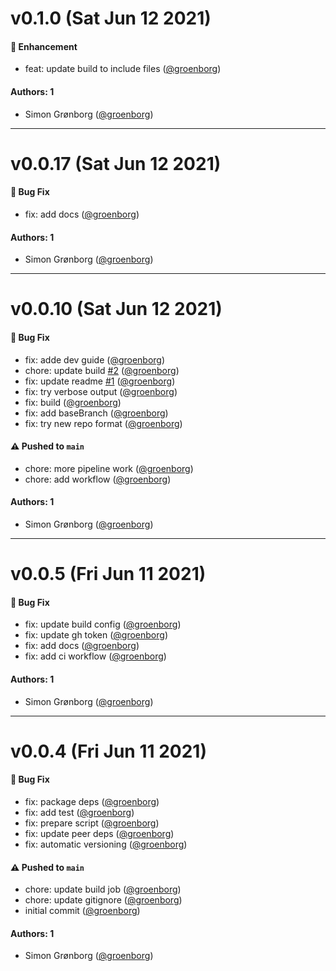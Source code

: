 # v0.1.0 (Sat Jun 12 2021)

#### 🚀 Enhancement

- feat: update build to include files ([@groenborg](https://github.com/groenborg))

#### Authors: 1

- Simon Grønborg ([@groenborg](https://github.com/groenborg))

---

# v0.0.17 (Sat Jun 12 2021)

#### 🐛 Bug Fix

- fix: add docs ([@groenborg](https://github.com/groenborg))

#### Authors: 1

- Simon Grønborg ([@groenborg](https://github.com/groenborg))

---

# v0.0.10 (Sat Jun 12 2021)

#### 🐛 Bug Fix

- fix: adde dev guide ([@groenborg](https://github.com/groenborg))
- chore: update build [#2](https://github.com/code-is-key/reform/pull/2) ([@groenborg](https://github.com/groenborg))
- fix: update readme [#1](https://github.com/code-is-key/reform/pull/1) ([@groenborg](https://github.com/groenborg))
- fix: try verbose output ([@groenborg](https://github.com/groenborg))
- fix: build ([@groenborg](https://github.com/groenborg))
- fix: add baseBranch ([@groenborg](https://github.com/groenborg))
- fix: try new repo format ([@groenborg](https://github.com/groenborg))

#### ⚠️ Pushed to `main`

- chore: more pipeline work ([@groenborg](https://github.com/groenborg))
- chore: add workflow ([@groenborg](https://github.com/groenborg))

#### Authors: 1

- Simon Grønborg ([@groenborg](https://github.com/groenborg))

---

# v0.0.5 (Fri Jun 11 2021)

#### 🐛 Bug Fix

- fix: update build config ([@groenborg](https://github.com/groenborg))
- fix: update gh token ([@groenborg](https://github.com/groenborg))
- fix: add docs ([@groenborg](https://github.com/groenborg))
- fix: add ci workflow ([@groenborg](https://github.com/groenborg))

#### Authors: 1

- Simon Grønborg ([@groenborg](https://github.com/groenborg))

---

# v0.0.4 (Fri Jun 11 2021)

#### 🐛 Bug Fix

- fix: package deps ([@groenborg](https://github.com/groenborg))
- fix: add test ([@groenborg](https://github.com/groenborg))
- fix: prepare script ([@groenborg](https://github.com/groenborg))
- fix: update peer deps ([@groenborg](https://github.com/groenborg))
- fix: automatic versioning ([@groenborg](https://github.com/groenborg))

#### ⚠️ Pushed to `main`

- chore: update build job ([@groenborg](https://github.com/groenborg))
- chore: update gitignore ([@groenborg](https://github.com/groenborg))
- initial commit ([@groenborg](https://github.com/groenborg))

#### Authors: 1

- Simon Grønborg ([@groenborg](https://github.com/groenborg))
